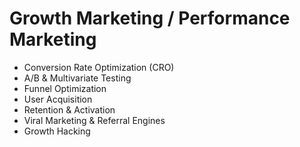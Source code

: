 # Growth Marketing / Performance Marketing

- Conversion Rate Optimization (CRO)
- A/B & Multivariate Testing
- Funnel Optimization
- User Acquisition
- Retention & Activation
- Viral Marketing & Referral Engines
- Growth Hacking